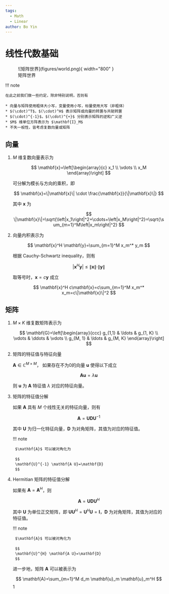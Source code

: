 ```yaml
---
tags:
  - Math
  - Linear
author: Bo Yin
---
```


# 线性代数基础

<figure markdown="span">
  ![矩阵世界](figures/world.png){ width="800" }
  <figcaption>矩阵世界</figcaption>
</figure>

!!! note
    
    在此之前我们做一些约定，除非特别说明，否则有
    
    * 向量与矩阵使用粗体大小写，变量使用小写，标量使用大写（非粗体）
    * $(\cdot)^T$，$(\cdot)^H$ 表示矩阵或向量的转置与共轭转置
    * $(\cdot)^{-1}$，$(\cdot)^{+}$ 分别表示矩阵的逆和广义逆
    * $M$ 维单位方阵表示为 $\mathbf{I}_M$
    * 不失一般性，皆考虑复数向量或矩阵

## 向量

1. $M$ 维复数向量表示为

    $$
    \mathbf{x}=\left[\begin{array}{c}
    x_1 \\
    \vdots \\
    x_M
    \end{array}\right]
    $$

    可分解为模长与方向的乘积，即

    $$
    \mathbf{x}=\|\mathbf{x}\| \cdot \frac{\mathbf{x}}{\|\mathbf{x}\|}
    $$

    其中 $\mathbf{x}$ 为

    $$
    \|\mathbf{x}\|=\sqrt{\left|x_1\right|^2+\cdots+\left|x_M\right|^2}=\sqrt{\sum_{m=1}^M\left|x_m\right|^2}
    $$

2. 向量内积表示为

    $$
    \mathbf{x}^H \mathbf{y}=\sum_{m=1}^M x_m^* y_m
    $$

    根据 Cauchy-Schwartz inequality，则有

    $$
    \left|\mathbf{x}^H \mathbf{y}\right| \leq\|\mathbf{x}\| \cdot\|\mathbf{y}\|
    $$

    取等号时，$\mathbf{x}=c \mathbf{y}$ 成立

    $$
    \mathbf{x}^H c\mathbf{x}=c\sum_{m=1}^M x_m^* x_m=c\|\mathbf{x}\|^2
    $$

## 矩阵

1. $M \times K$ 维复数矩阵表示为

    $$
    \mathbf{G}=\left[\begin{array}{ccc}
    g_{1,1} & \ldots & g_{1, K} \\
    \vdots & \ddots & \vdots \\
    g_{M, 1} & \ldots & g_{M, K}
    \end{array}\right]
    $$

2. 矩阵的特征值与特征向量
    
    $\mathbf{A}\in \mathbb{C}^{M \times M}$， 如果存在不为0的向量 $\mathbf{u}$ 使得以下成立

    $$
    \mathbf{A} \mathbf{u}=\lambda \mathbf{u}
    $$

    则 $\mathbf{u}$ 为 $\mathbf{A}$ 特征值 $\lambda$ 对应的特征向量。

3. 矩阵的特征值分解

    如果 $\mathbf{A}$ 具有 $M$ 个线性无关的特征向量，则有

    $$
    \mathbf{A}=\mathbf{U D U}^{-1}
    $$

    其中 $\mathbf{U}$ 为归一化特征向量，$\mathbf{D}$ 为对角矩阵，其值为对应的特征值。

    !!! note
        
        $\mathbf{A}$ 可以被对角化为

        $$
        \mathbf{U}^{-1} \mathbf{A U}=\mathbf{D}
        $$

4. Hermitian 矩阵的特征值分解

    如果有 $\mathbf{A}=\mathbf{A}^H$，则

    $$
    \mathbf{A}=\mathbf{U D U}^{H}
    $$

    其中 $\mathbf{U}$ 为单位正交矩阵，即 $\mathbf{U} \mathbf{U}^H=\mathbf{U}^H \mathbf{U}=\mathbf{I}$，$\mathbf{D}$ 为对角矩阵，其值为对应的特征值。
    
    !!! note
        
        $\mathbf{A}$ 可以被对角化为

        $$
        \mathbf{U}^{H} \mathbf{A U}=\mathbf{D}
        $$

    进一步地，矩阵 $\mathbf{A}$ 可以被表示为

    $$
    \mathbf{A}=\sum_{m=1}^M d_m \mathbf{u}_m \mathbf{u}_m^H
    $$
1
